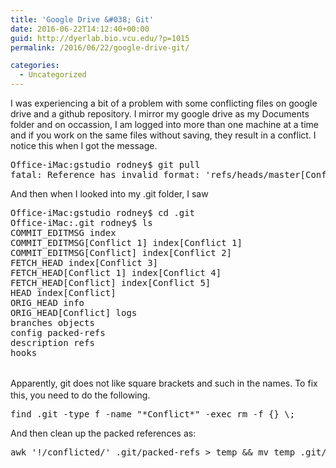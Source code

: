 ```yaml
---
title: 'Google Drive &#038; Git'
date: 2016-06-22T14:12:40+00:00
guid: http://dyerlab.bio.vcu.edu/?p=1015
permalink: /2016/06/22/google-drive-git/

categories:
  - Uncategorized
---
```

I was experiencing a bit of a problem with some conflicting files on google drive and a github repository.  I mirror my google drive as my Documents folder and on occassion, I am logged into more than one machine at a time and if you work on the same files without saving, they result in a conflict.  I notice this when I got the message.

<pre class="lang:sh decode:true">Office-iMac:gstudio rodney$ git pull
fatal: Reference has invalid format: 'refs/heads/master[Conflict 1]'</pre>

<!--more-->

And then when I looked into my .git folder, I saw

<pre class="lang:sh decode:true ">Office-iMac:gstudio rodney$ cd .git
Office-iMac:.git rodney$ ls
COMMIT_EDITMSG index
COMMIT_EDITMSG[Conflict 1] index[Conflict 1]
COMMIT_EDITMSG[Conflict] index[Conflict 2]
FETCH_HEAD index[Conflict 3]
FETCH_HEAD[Conflict 1] index[Conflict 4]
FETCH_HEAD[Conflict] index[Conflict 5]
HEAD index[Conflict]
ORIG_HEAD info
ORIG_HEAD[Conflict] logs
branches objects
config packed-refs
description refs
hooks

</pre>

<span style="line-height: 1.5">Apparently, git does not like square brackets and such in the names.  </span>To fix this, you need to do the following.

<pre class="lang:sh decode:true">find .git -type f -name "*Conflict*" -exec rm -f {} \;</pre>

And then clean up the packed references as:

<pre class="lang:sh decode:true ">awk '!/conflicted/' .git/packed-refs &gt; temp && mv temp .git/packed-refs</pre>

&nbsp;